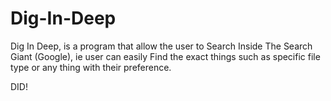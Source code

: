 Dig-In-Deep
===========

Dig In Deep, is a program that allow the user to Search Inside The Search Giant (Google), 
ie user can easily Find the exact things such as specific file type or any thing with their preference.

DID!
